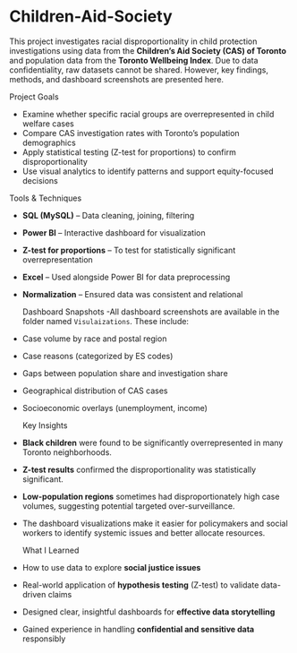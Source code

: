 # Children-Aid-Society
This project investigates racial disproportionality in child protection investigations using data from the **Children’s Aid Society (CAS) of Toronto** and population data from the **Toronto Wellbeing Index**.  Due to data confidentiality, raw datasets cannot be shared. However, key findings, methods, and dashboard screenshots are presented here.

Project Goals

- Examine whether specific racial groups are overrepresented in child welfare cases
- Compare CAS investigation rates with Toronto’s population demographics
- Apply statistical testing (Z-test for proportions) to confirm disproportionality
- Use visual analytics to identify patterns and support equity-focused decisions

Tools & Techniques

- **SQL (MySQL)** – Data cleaning, joining, filtering
- **Power BI** – Interactive dashboard for visualization
- **Z-test for proportions** – To test for statistically significant overrepresentation
- **Excel** – Used alongside Power BI for data preprocessing
- **Normalization** – Ensured data was consistent and relational

   Dashboard Snapshots
  -All dashboard screenshots are available in the folder named `Visulaizations`.
  These include:
- Case volume by race and postal region
- Case reasons (categorized by ES codes)
- Gaps between population share and investigation share
- Geographical distribution of CAS cases
- Socioeconomic overlays (unemployment, income)

  Key Insights

- **Black children** were found to be significantly overrepresented in many Toronto neighborhoods.
- **Z-test results** confirmed the disproportionality was statistically significant.
- **Low-population regions** sometimes had disproportionately high case volumes, suggesting potential targeted over-surveillance.
- The dashboard visualizations make it easier for policymakers and social workers to identify systemic issues and better allocate resources.

  What I Learned

- How to use data to explore **social justice issues**
- Real-world application of **hypothesis testing** (Z-test) to validate data-driven claims
- Designed clear, insightful dashboards for **effective data storytelling**
- Gained experience in handling **confidential and sensitive data** responsibly
